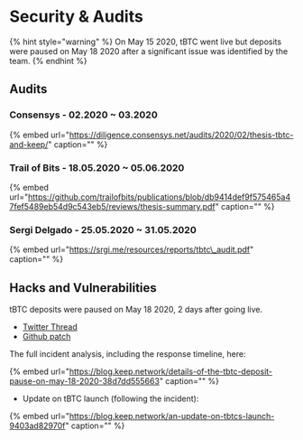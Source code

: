 # Security & Audits

{% hint style="warning" %}
On May 15 2020, tBTC went live but deposits were paused on May 18 2020 after a significant issue was identified by the team.
{% endhint %}

## Audits

### Consensys - 02.2020 ~ 03.2020

{% embed url="https://diligence.consensys.net/audits/2020/02/thesis-tbtc-and-keep/" caption="" %}

### Trail of Bits - 18.05.2020 ~ 05.06.2020

{% embed url="https://github.com/trailofbits/publications/blob/db9414def9f575465a47fef5489eb54d9c543eb5/reviews/thesis-summary.pdf" caption="" %}

### Sergi Delgado - 25.05.2020 ~ 31.05.2020

{% embed url="https://srgi.me/resources/reports/tbtc\_audit.pdf" caption="" %}

## Hacks and Vulnerabilities

tBTC deposits were paused on May 18 2020, 2 days after going live.

* [Twitter Thread](https://twitter.com/mhluongo/status/1262261372714455042)
* [Github patch](https://github.com/keep-network/tbtc/pull/636)

The full incident analysis, including the response timeline, here:

{% embed url="https://blog.keep.network/details-of-the-tbtc-deposit-pause-on-may-18-2020-38d7dd555663" caption="" %}

* Update on tBTC launch \(following the incident\):

{% embed url="https://blog.keep.network/an-update-on-tbtcs-launch-9403ad82970f" caption="" %}

